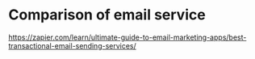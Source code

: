 # Comparison of email service

https://zapier.com/learn/ultimate-guide-to-email-marketing-apps/best-transactional-email-sending-services/
